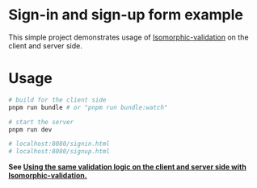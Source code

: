 # Sign-in and sign-up form example

This simple project demonstrates usage of [Isomorphic-validation](https://itihon.github.io/isomorphic-validation/) on the client and server side.

# Usage 

```bash
# build for the client side
pnpm run bundle # or "pnpm run bundle:watch"

# start the server
pnpm run dev

# localhost:8080/signin.html
# localhost:8080/signup.html
```

**See [Using the same validation logic on the client and server side with Isomorphic-validation.](https://dev.to/itihon/using-the-same-validation-logic-on-the-client-and-server-side-with-isomorphic-validation-1eaj)**